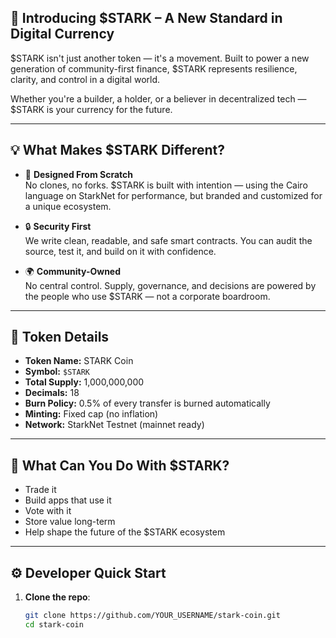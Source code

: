 ## 🌟 Introducing $STARK – A New Standard in Digital Currency

$STARK isn't just another token — it's a movement. Built to power a new generation of community-first finance, $STARK represents resilience, clarity, and control in a digital world.

Whether you're a builder, a holder, or a believer in decentralized tech — $STARK is your currency for the future.

---

## 💡 What Makes $STARK Different?

- 🚀 **Designed From Scratch**  
  No clones, no forks. $STARK is built with intention — using the Cairo language on StarkNet for performance, but branded and customized for a unique ecosystem.

- 🔒 **Security First**  
  We write clean, readable, and safe smart contracts. You can audit the source, test it, and build on it with confidence.

- 🌍 **Community-Owned**  
  No central control. Supply, governance, and decisions are powered by the people who use $STARK — not a corporate boardroom.

---

## 📜 Token Details

- **Token Name:** STARK Coin  
- **Symbol:** `$STARK`  
- **Total Supply:** 1,000,000,000  
- **Decimals:** 18  
- **Burn Policy:** 0.5% of every transfer is burned automatically  
- **Minting:** Fixed cap (no inflation)  
- **Network:** StarkNet Testnet (mainnet ready)

---

## 💼 What Can You Do With $STARK?

- Trade it  
- Build apps that use it  
- Vote with it  
- Store value long-term  
- Help shape the future of the $STARK ecosystem

---

## ⚙️ Developer Quick Start

1. **Clone the repo**:
   ```bash
   git clone https://github.com/YOUR_USERNAME/stark-coin.git
   cd stark-coin
